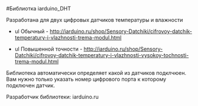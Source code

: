 #Библиотка iarduino_DHT

Разработана для двух цифровых датчиков температуры и влажности 

+ ul Обычный - http://iarduino.ru/shop/Sensory-Datchiki/cifrovoy-datchik-temperatury-i-vlazhnosti-trema-modul.html

+ ul Повышенной точности - http://iarduino.ru/shop/Sensory-Datchiki/cifrovoy-datchik-temperatury-i-vlazhnosti-vysokoy-tochnosti-trema-modul.html

Библиотека автоматически определяет какой из датчиков подклчюен. Вам нужно только указать номер цифрового порта к которому подключен датчик.

Разработчик библиотеки: iarduino.ru
